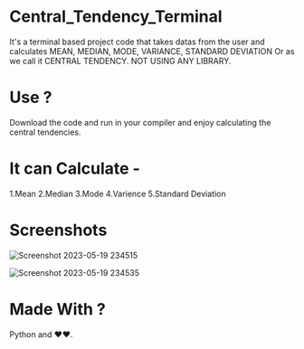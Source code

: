 # Central_Tendency_Terminal
It's a terminal based project code that takes datas from the user and calculates MEAN, MEDIAN, MODE, VARIANCE, STANDARD DEVIATION Or as we call it CENTRAL TENDENCY.
NOT USING ANY LIBRARY.


# Use ?
Download the code and run in your compiler and enjoy calculating the central tendencies.

# It can Calculate - 
1.Mean
2.Median
3.Mode
4.Varience
5.Standard Deviation

# Screenshots

![Screenshot 2023-05-19 234515](https://github.com/ArunavaCoderEm/Central_Tendency_Terminal/assets/121813676/e5d13b44-0fb1-4526-ae18-3870093e22e3)

![Screenshot 2023-05-19 234535](https://github.com/ArunavaCoderEm/Central_Tendency_Terminal/assets/121813676/b1227ca0-5d15-4a92-862a-7586f12f5899)

# Made With ?
Python and ❤️❤️.
